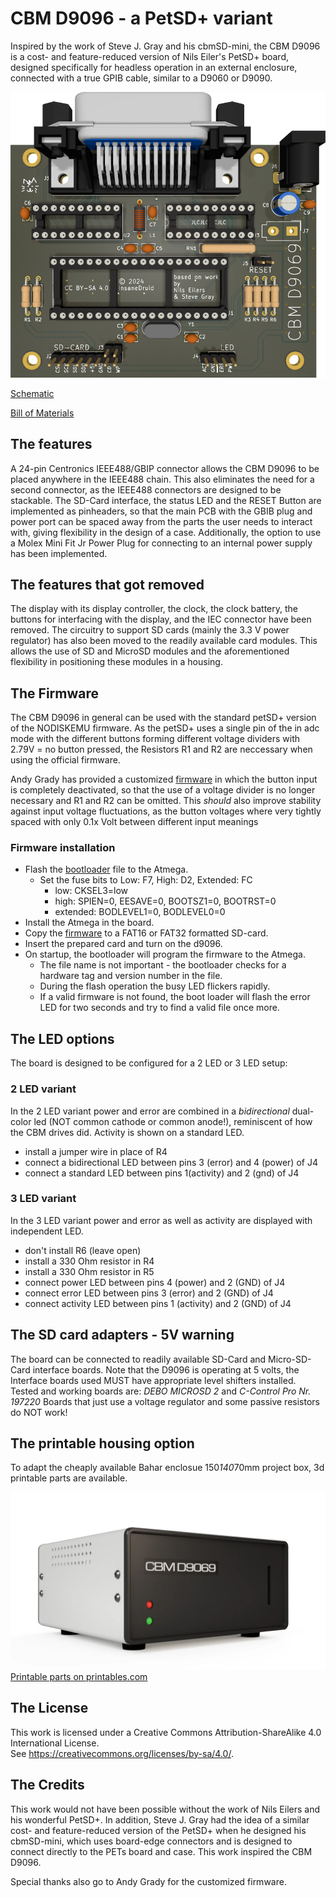 # CBM D9096 - a PetSD+ variant
Inspired by the work of Steve J. Gray and his cbmSD-mini, the CBM D9096 is a cost- and feature-reduced version of Nils Eiler's PetSD+ board, designed specifically for headless operation in an external enclosure, connected with a true GPIB cable, similar to a D9060 or D9090.

![CBM 9096 render](https://github.com/InsaneDruid/cbm-d9096/blob/main/images/cbm-d9096_render.png)

[Schematic](https://github.com/InsaneDruid/cbm-d9096/blob/main/cbm-d9096.pdf "Schematic")  

[Bill of Materials](https://htmlpreview.github.io/?https://github.com/InsaneDruid/cbm-d9096/blob/main/bom/cbm-d9096_bom.html "Bill of Materials")

## The features
A 24-pin Centronics IEEE488/GBIP connector allows the CBM D9096 to be placed anywhere in the IEEE488 chain. This also eliminates the need for a second connector, as the IEEE488 connectors are designed to be stackable.
The SD-Card interface, the status LED and the RESET Button are implemented as pinheaders, so that the main PCB with the GBIB plug and power port can be spaced away from the parts the user needs to interact with, giving flexibility in the design of a case. Additionally, the option to use a Molex Mini Fit Jr Power Plug for connecting to an internal power supply has been implemented.

## The features that got removed
The display with its display controller, the clock, the clock battery, the buttons for interfacing with the display, and the IEC connector have been removed. The circuitry to support SD cards (mainly the 3.3 V power regulator) has also been moved to the readily available card modules. This allows the use of SD and MicroSD modules and the aforementioned flexibility in positioning these modules in a housing.

## The Firmware
The CBM D9096 in general can be used with the standard petSD+ version of the NODISKEMU firmware.
As the petSD+ uses a single pin of the in adc mode with the different buttons forming different voltage dividers with 2.79V = no button pressed, the Resistors R1 and R2 are neccessary when using the official firmware.

Andy Grady has provided a customized [firmware](https://github.com/InsaneDruid/cbm-d9096/blob/main/firmware/cbm-d9096.bin "cbm-d9096.bin") in which the button input is completely deactivated, so that the use of a voltage divider is no longer necessary and R1 and R2 can be omitted. This *should* also improve stability against input voltage fluctuations, as the button voltages where very tightly spaced with only 0.1x Volt between different input meanings

### Firmware installation
* Flash the [bootloader](https://github.com/InsaneDruid/cbm-d9096/blob/main/firmware/new-bootloader-for-16-MHz-petSD-plus.hex "new-bootloader-for-16-MHz-petSD-plus.hex") file to the Atmega. 
    * Set the fuse bits to Low: F7, High: D2, Extended: FC
        * low: CKSEL3=low
        * high: SPIEN=0, EESAVE=0, BOOTSZ1=0, BOOTRST=0
        * extended: BODLEVEL1=0, BODLEVEL0=0
* Install the Atmega in the board.
* Copy the [firmware](https://github.com/InsaneDruid/cbm-d9096/blob/main/firmware/cbm-d9096.bin "cbm-d9096.bin") to a FAT16 or FAT32 formatted SD-card.
* Insert the prepared card and turn on the d9096.
* On startup, the bootloader will program the firmware to the Atmega.
    * The file name is not important - the bootloader checks for a hardware tag and version number in the file.
    * During the flash operation the busy LED flickers rapidly.
    * If a valid firmware is not found, the boot loader will flash the error LED for two seconds and try to find a valid file once more.

## The LED options
The board is designed to be configured for a 2 LED or 3 LED setup:

### 2 LED variant
In the 2 LED variant power and error are combined in a *bidirectional* dual-color led (NOT common cathode or common anode!), reminiscent of how the CBM drives did. Activity is shown on a standard LED.

* install a jumper wire in place of R4
* connect a bidirectional LED between pins 3 (error) and 4 (power) of J4
* connect a standard LED between pins 1(activity) and 2 (gnd) of J4

### 3 LED variant
In the 3 LED variant power and error as well as activity are displayed with independent LED.

* don't install R6 (leave open)
* install a 330 Ohm resistor in R4
* install a 330 Ohm resistor in R5
* connect power LED between pins 4 (power) and 2 (GND) of J4
* connect error LED between pins 3 (error) and 2 (GND) of J4
* connect activity LED between pins 1 (activity) and 2 (GND) of J4

## The SD card adapters - 5V warning
The board can be connected to readily available SD-Card and Micro-SD-Card interface boards.
Note that the D9096 is operating at 5 volts, the Interface boards used MUST have appropriate level shifters installed.
Tested and working boards are: *DEBO MICROSD 2* and *C-Control Pro Nr. 197220*
Boards that just use a voltage regulator and some passive resistors do NOT work!

## The printable housing option
To adapt the cheaply available Bahar enclosue 150*140*70mm project box, 3d printable parts are available.

![Case render](https://github.com/InsaneDruid/cbm-d9096/blob/main/images/case_render.png)
[Printable parts on printables.com](https://www.printables.com/model/878141-cbm-d9069/ "Printable parts on printables.com")  

## The License
This work is licensed under a Creative Commons Attribution-ShareAlike 4.0 International License.  
See https://creativecommons.org/licenses/by-sa/4.0/.

## The Credits
This work would not have been possible without the work of Nils Eilers and his wonderful PetSD+. In addition, Steve J. Gray had the idea of a similar cost- and feature-reduced version of the PetSD+ when he designed his cbmSD-mini, which uses board-edge connectors and is designed to connect directly to the PETs board and case. This work inspired the CBM D9096.

Special thanks also go to Andy Grady for the customized firmware.
